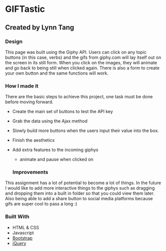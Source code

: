 # GIFTastic

## Created by Lynn Tang

### Design
This page was built using the Giphy API. Users can click on any topic buttons (in this case, verbs) and the gifs from giphy.com will lay itself out on the screen in its still form. When you click on the images, they will animate and go back to being still when clicked again. There is also a form to create your own button and the same functions will work. 

### How I made it
There are the basic steps to achieve this project, one task must be done before moving forward.
- Create the main set of buttons to test the API key
- Grab the data using the Ajax method
- Slowly build more buttons when the users input their value into the box.
- Finish the aesthetics
- Add extra features to the incoming giphys 
    - animate and pause when clicked on

    
    ### Improvements
This assignment has a lot of potential to become a lot of things. In the future I would like to add more interactive things to the giphys such as dragging and dropping them into a built in folder so that you could view them later. Also being able to add a share button to social media platforms because gifs are super cool to pass a long :)


### Built With
- HTML & CSS
- Javascript
- [Bootstrap](https://getbootstrap.com/)
- [jQuery](https://jquery.com/)
